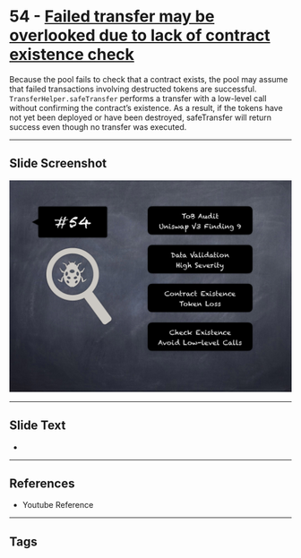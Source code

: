
# 54 - [Failed transfer may be overlooked due to lack of contract existence check](./Failed%20transfer%20may%20be%20overlooked%20due%20to%20lack%20of%20contract%20existence%20check.md)

 Because the pool fails to check that a contract exists, the pool may assume that failed transactions involving destructed tokens are successful. `TransferHelper.safeTransfer` performs a transfer with a low-level call without confirming the contract’s existence. As a result, if the tokens have not yet been deployed or have been destroyed, safeTransfer will return success even though no transfer was executed.


___
## Slide Screenshot
![054.png](../../images/7.%20Audit%20Findings%20101/054.png)
___
## Slide Text
- 
___
## References
- Youtube Reference
___
## Tags
